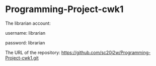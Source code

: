# Programming-Project-cwk1

The librarian account:

username: librarian

password: librarian

The URL of the repository: https://github.com/sc20j2w/Programming-Project-cwk1.git